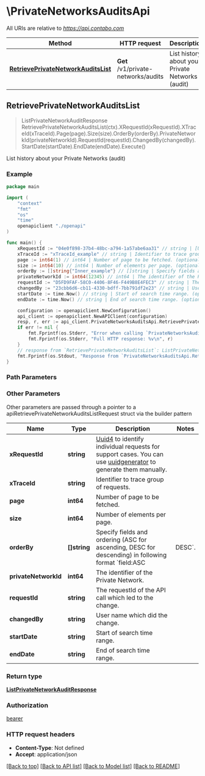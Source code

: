 # \PrivateNetworksAuditsApi

All URIs are relative to *https://api.contabo.com*

Method | HTTP request | Description
------------- | ------------- | -------------
[**RetrievePrivateNetworkAuditsList**](PrivateNetworksAuditsApi.md#RetrievePrivateNetworkAuditsList) | **Get** /v1/private-networks/audits | List history about your Private Networks (audit)



## RetrievePrivateNetworkAuditsList

> ListPrivateNetworkAuditResponse RetrievePrivateNetworkAuditsList(ctx).XRequestId(xRequestId).XTraceId(xTraceId).Page(page).Size(size).OrderBy(orderBy).PrivateNetworkId(privateNetworkId).RequestId(requestId).ChangedBy(changedBy).StartDate(startDate).EndDate(endDate).Execute()

List history about your Private Networks (audit)



### Example

```go
package main

import (
    "context"
    "fmt"
    "os"
    "time"
    openapiclient "./openapi"
)

func main() {
    xRequestId := "04e0f898-37b4-48bc-a794-1a57abe6aa31" // string | [Uuid4](https://en.wikipedia.org/wiki/Universally_unique_identifier#Version_4_(random)) to identify individual requests for support cases. You can use [uuidgenerator](https://www.uuidgenerator.net/version4) to generate them manually.
    xTraceId := "xTraceId_example" // string | Identifier to trace group of requests. (optional)
    page := int64(1) // int64 | Number of page to be fetched. (optional)
    size := int64(10) // int64 | Number of elements per page. (optional)
    orderBy := []string{"Inner_example"} // []string | Specify fields and ordering (ASC for ascending, DESC for descending) in following format `field:ASC|DESC`. (optional)
    privateNetworkId := int64(12345) // int64 | The identifier of the Private Network. (optional)
    requestId := "D5FD9FAF-58C0-4406-8F46-F449B8E4FEC3" // string | The requestId of the API call which led to the change. (optional)
    changedBy := "23cbb6d6-cb11-4330-bdff-7bb791df2e23" // string | User name which did the change. (optional)
    startDate := time.Now() // string | Start of search time range. (optional)
    endDate := time.Now() // string | End of search time range. (optional)

    configuration := openapiclient.NewConfiguration()
    api_client := openapiclient.NewAPIClient(configuration)
    resp, r, err := api_client.PrivateNetworksAuditsApi.RetrievePrivateNetworkAuditsList(context.Background()).XRequestId(xRequestId).XTraceId(xTraceId).Page(page).Size(size).OrderBy(orderBy).PrivateNetworkId(privateNetworkId).RequestId(requestId).ChangedBy(changedBy).StartDate(startDate).EndDate(endDate).Execute()
    if err != nil {
        fmt.Fprintf(os.Stderr, "Error when calling `PrivateNetworksAuditsApi.RetrievePrivateNetworkAuditsList``: %v\n", err)
        fmt.Fprintf(os.Stderr, "Full HTTP response: %v\n", r)
    }
    // response from `RetrievePrivateNetworkAuditsList`: ListPrivateNetworkAuditResponse
    fmt.Fprintf(os.Stdout, "Response from `PrivateNetworksAuditsApi.RetrievePrivateNetworkAuditsList`: %v\n", resp)
}
```

### Path Parameters



### Other Parameters

Other parameters are passed through a pointer to a apiRetrievePrivateNetworkAuditsListRequest struct via the builder pattern


Name | Type | Description  | Notes
------------- | ------------- | ------------- | -------------
 **xRequestId** | **string** | [Uuid4](https://en.wikipedia.org/wiki/Universally_unique_identifier#Version_4_(random)) to identify individual requests for support cases. You can use [uuidgenerator](https://www.uuidgenerator.net/version4) to generate them manually. | 
 **xTraceId** | **string** | Identifier to trace group of requests. | 
 **page** | **int64** | Number of page to be fetched. | 
 **size** | **int64** | Number of elements per page. | 
 **orderBy** | **[]string** | Specify fields and ordering (ASC for ascending, DESC for descending) in following format &#x60;field:ASC|DESC&#x60;. | 
 **privateNetworkId** | **int64** | The identifier of the Private Network. | 
 **requestId** | **string** | The requestId of the API call which led to the change. | 
 **changedBy** | **string** | User name which did the change. | 
 **startDate** | **string** | Start of search time range. | 
 **endDate** | **string** | End of search time range. | 

### Return type

[**ListPrivateNetworkAuditResponse**](ListPrivateNetworkAuditResponse.md)

### Authorization

[bearer](../README.md#bearer)

### HTTP request headers

- **Content-Type**: Not defined
- **Accept**: application/json

[[Back to top]](#) [[Back to API list]](../README.md#documentation-for-api-endpoints)
[[Back to Model list]](../README.md#documentation-for-models)
[[Back to README]](../README.md)

